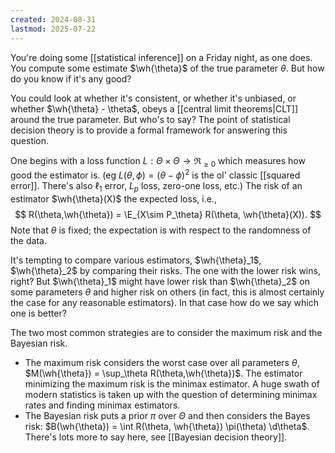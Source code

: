 ```yaml
---
created: 2024-08-31
lastmod: 2025-07-22
---
```


You're doing some [[statistical inference]] on a Friday night, as one does. You compute some estimate $\wh{\theta}$ of the true parameter $\theta$. But how do you know if it's any good? 

You could look at whether it's consistent, or whether it's unbiased, or whether $\wh{\theta} - \theta$, obeys a [[central limit theorems|CLT]] around the true parameter. But who's to say? The point of statistical decision theory is to provide a formal framework for answering this question. 

One begins with a loss function $L:\Theta\times\Theta\to \Re_{\geq 0}$ which measures how good the estimator is. (eg $L(\theta,\phi) = (\theta - \phi)^2$ is the ol' classic [[squared error]]. There's also $\ell_1$ error, $L_p$ loss, zero-one loss, etc.)
The risk of an estimator $\wh{\theta}(X)$ the expected loss, i.e., 
$$
R(\theta,\wh{\theta}) = \E_{X\sim P_\theta} R(\theta, \wh{\theta}(X)). 
$$
Note that $\theta$ is fixed; the expectation is with respect to the randomness of the data. 

It's tempting to compare various estimators, $\wh{\theta}_1$, $\wh{\theta}_2$ by comparing their risks. The one with the lower risk wins, right? But $\wh{\theta}_1$ might have lower risk than $\wh{\theta}_2$ on some parameters $\theta$ and higher risk on others (in fact, this is almost certainly the case for any reasonable estimators). In that case how do we say which one is better? 

The two most common strategies are to consider the maximum risk and the Bayesian risk. 
- The maximum risk considers the worst case over all parameters $\theta$, $M(\wh{\theta}) = \sup_\theta R(\theta,\wh{\theta})$. The estimator minimizing the maximum risk is the minimax estimator. A huge swath of modern statistics is taken up with the question of determining minimax rates and finding minimax estimators. 
- The Bayesian risk puts a prior $\pi$ over $\Theta$ and then considers the Bayes risk: $B(\wh{\theta}) = \int R(\theta, \wh{\theta}) \pi(\theta) \d\theta$. There's lots more to say here, see [[Bayesian decision theory]]. 







